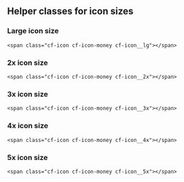 ## Helper classes for icon sizes

### Large icon size

<span class="cf-icon cf-icon-money cf-icon__lg"></span>

```
<span class="cf-icon cf-icon-money cf-icon__lg"></span>
```

### 2x icon size

<span class="cf-icon cf-icon-money cf-icon__2x"></span>

```
<span class="cf-icon cf-icon-money cf-icon__2x"></span>
```

### 3x icon size

<span class="cf-icon cf-icon-money cf-icon__3x"></span>

```
<span class="cf-icon cf-icon-money cf-icon__3x"></span>
```

### 4x icon size

<span class="cf-icon cf-icon-money cf-icon__4x"></span>

```
<span class="cf-icon cf-icon-money cf-icon__4x"></span>
```

### 5x icon size

<span class="cf-icon cf-icon-money cf-icon__5x"></span>

```
<span class="cf-icon cf-icon-money cf-icon__5x"></span>
```
